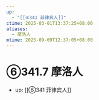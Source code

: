 ```yaml
---
up:
  - "[[⑥341 菲律宾人]]"
ctime: 2025-03-01T13:37:25+08:00
aliases:
  - 摩洛人
mtime: 2025-09-09T12:37:05+08:00
---
```


# ⑥341.7 摩洛人

- up: [[⑥341 菲律宾人]]

